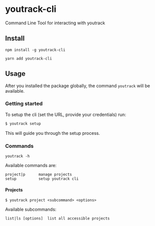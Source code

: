 # youtrack-cli
Command Line Tool for interacting with youtrack


## Install
```
npm install -g youtrack-cli
```
```
yarn add youtrack-cli
```


## Usage

After you installed the package globally, the command `youtrack` will be available.

### Getting started

To setup the cli (set the URL, provide your credentials) run:
```bash
$ youtrack setup
```
This will guide you through the setup process.

### Commands

```
youtrack -h
```

Available commands are:

```
project|p      manage projects
setup          setup youtrack cli
```


#### Projects

```
$ youtrack project <subcommand> <options>
```

Available subcommands:

```
list|ls [options]  list all accessible projects
```

